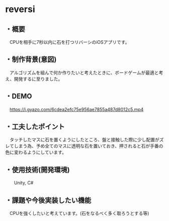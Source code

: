 # reversi
## ・概要 <br>
　CPUを相手に7秒以内に石を打つリバーシのiOSアプリです。
 
## ・制作背景(意図)<br>
　アルゴリズムを組んで何か作りたいと考えたときに、ボードゲームが最適と考え、開発するに至りました。
 
## ・DEMO <br>
　https://i.gyazo.com/6cdea2efc75e956ae7855a487d8012c5.mp4
 
## ・工夫したポイント <br>
　タッチしたマスに石を置くようにしたところ、盤と接触した際に少し配置がズレてしまう為、予め全てのマスに透明な石を置いておき、押されると石が手番の色に変わるようにしています。 <br>
## ・使用技術(開発環境) <br>
　　Unity, C# <br>
## ・課題や今後実装したい機能 <br>
　CPUを強くしたいと考えています。(石をなるべく多く取ろうとする等)
